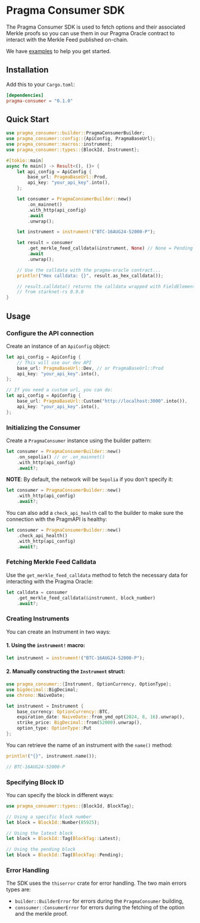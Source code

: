 # Pragma Consumer SDK

The Pragma Consumer SDK is used to fetch options and their associated Merkle proofs
so you can use them in our Pragma Oracle contract to interact with the Merkle Feed published on-chain.

We have [examples](./examples/src/) to help you get started.

## Installation

Add this to your `Cargo.toml`:

```toml
[dependencies]
pragma-consumer = "0.1.0"
```

## Quick Start

```rust
use pragma_consumer::builder::PragmaConsumerBuilder;
use pragma_consumer::config::{ApiConfig, PragmaBaseUrl};
use pragma_consumer::macros::instrument;
use pragma_consumer::types::{BlockId, Instrument};

#[tokio::main]
async fn main() -> Result<(), ()> {
    let api_config = ApiConfig {
        base_url: PragmaBaseUrl::Prod,
        api_key: "your_api_key".into(),
    };

    let consumer = PragmaConsumerBuilder::new()
        .on_mainnet()
        .with_http(api_config)
        .await
        .unwrap();

    let instrument = instrument!("BTC-16AUG24-52000-P");

    let result = consumer
        .get_merkle_feed_calldata(&instrument, None) // None = Pending block by default
        .await
        .unwrap();

    // Use the calldata with the pragma-oracle contract...
    println!("Hex calldata: {}", result.as_hex_calldata());

    // result.calldata() returns the calldata wrapped with FieldElement
    // from starknet-rs 0.9.0
}
```

## Usage

### Configure the API connection

Create an instance of an `ApiConfig` object:

```rust
let api_config = ApiConfig {
    // This will use our dev API
    base_url: PragmaBaseUrl::Dev, // or PragmaBaseUrl::Prod
    api_key: "your_api_key".into(),
};

// If you need a custom url, you can do:
let api_config = ApiConfig {
    base_url: PragmaBaseUrl::Custom("http://localhost:3000".into()),
    api_key: "your_api_key".into(),
};
```

### Initializing the Consumer

Create a `PragmaConsumer` instance using the builder pattern:

```rust
let consumer = PragmaConsumerBuilder::new()
    .on_sepolia() // or .on_mainnet()
    .with_http(api_config)
    .await?;
```

**NOTE**: By default, the network will be `Sepolia` if you don't specify it:

```rust
let consumer = PragmaConsumerBuilder::new()
    .with_http(api_config)
    .await?;
```

You can also add a `check_api_health` call to the builder to make sure the connection with the PragmAPI is healthy:

```rust
let consumer = PragmaConsumerBuilder::new()
    .check_api_health()
    .with_http(api_config)
    .await?;
```

### Fetching Merkle Feed Calldata

Use the `get_merkle_feed_calldata` method to fetch the necessary data for interacting with the Pragma Oracle:

```rust
let calldata = consumer
    .get_merkle_feed_calldata(&instrument, block_number)
    .await?;
```

### Creating Instruments

You can create an Instrument in two ways:

#### 1. Using the `instrument!` macro:

```rust
let instrument = instrument!("BTC-16AUG24-52000-P");
```

#### 2. Manually constructing the `Instrument` struct:

```rust
use pragma_consumer::{Instrument, OptionCurrency, OptionType};
use bigdecimal::BigDecimal;
use chrono::NaiveDate;

let instrument = Instrument {
    base_currency: OptionCurrency::BTC,
    expiration_date: NaiveDate::from_ymd_opt(2024, 8, 16).unwrap(),
    strike_price: BigDecimal::from(52000).unwrap(),
    option_type: OptionType::Put
};
```

You can retrieve the name of an instrument with the `name()` method:

```rust
println!("{}", instrument.name());

// BTC-16AUG24-52000-P
```

### Specifying Block ID

You can specify the block in different ways:

```rust
use pragma_consumer::types::{BlockId, BlockTag};

// Using a specific block number
let block = BlockId::Number(85925);

// Using the latest block
let block = BlockId::Tag(BlockTag::Latest);

// Using the pending block
let block = BlockId::Tag(BlockTag::Pending);
```

### Error Handling

The SDK uses the `thiserror` crate for error handling. The two main errors types are:

- `builder::BuilderError` for errors during the `PragmaConsumer` building,
- `conssumer::ConsumerError` for errors during the fetching of the option and the merkle proof.
